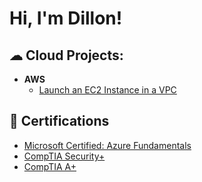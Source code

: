 <h1>Hi, I'm Dillon!

<h2> ☁ Cloud Projects:</h2>

- <b>AWS</b>
  - [Launch an EC2 Instance in a VPC](https://github.com/DillonMeacham/AWS-Create-EC2-in-VPC)

<h2>📃 Certifications</h2>

- [Microsoft Certified: Azure Fundamentals](https://www.credly.com/earner/earned/badge/64f24800-94a5-4636-b3ec-cd4ca8a618b9)
- [CompTIA Security+](https://www.credly.com/earner/earned/badge/fbef712d-5644-4a8f-8237-3ca992889bda)
- [CompTIA A+](https://www.credly.com/earner/earned/badge/e9a8fae8-ce1e-4c7c-b8cd-3a3d655c4c90)
